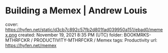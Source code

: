 # Building a Memex | Andrew Louis

cover: https://hyfen.net/static/d3cb7c892c57fb2d801fad039950a151/ebad0/memex.png
created: November 19, 2021 8:35 PM (UTC)
folder: BOOKMRKS-MTHRFCKR / PRODUCTIVITY-MTHRFCKR / Memex
tags: Productivity
url: https://hyfen.net/memex